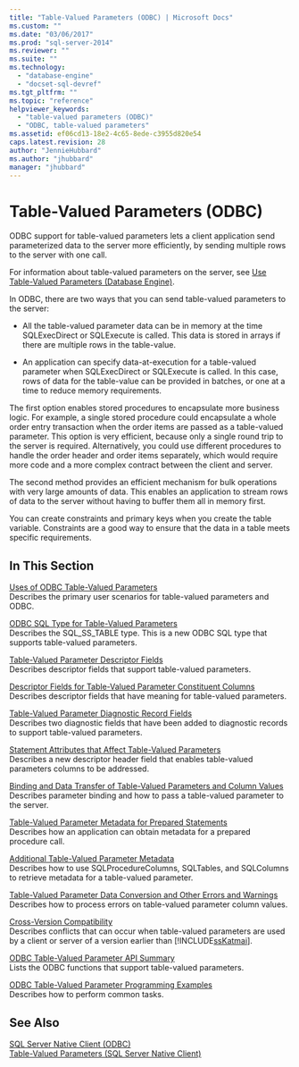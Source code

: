 ```yaml
---
title: "Table-Valued Parameters (ODBC) | Microsoft Docs"
ms.custom: ""
ms.date: "03/06/2017"
ms.prod: "sql-server-2014"
ms.reviewer: ""
ms.suite: ""
ms.technology: 
  - "database-engine"
  - "docset-sql-devref"
ms.tgt_pltfrm: ""
ms.topic: "reference"
helpviewer_keywords: 
  - "table-valued parameters (ODBC)"
  - "ODBC, table-valued parameters"
ms.assetid: ef06cd13-18e2-4c65-8ede-c3955d820e54
caps.latest.revision: 28
author: "JennieHubbard"
ms.author: "jhubbard"
manager: "jhubbard"
---
```

# Table-Valued Parameters (ODBC)
  ODBC support for table-valued parameters lets a client application send parameterized data to the server more efficiently, by sending multiple rows to the server with one call.  
  
 For information about table-valued parameters on the server, see [Use Table-Valued Parameters &#40;Database Engine&#41;](../tables/use-table-valued-parameters-database-engine.md).  
  
 In ODBC, there are two ways that you can send table-valued parameters to the server:  
  
-   All the table-valued parameter data can be in memory at the time SQLExecDirect or SQLExecute is called. This data is stored in arrays if there are multiple rows in the table-value.  
  
-   An application can specify data-at-execution for a table-valued parameter when SQLExecDirect or SQLExecute is called. In this case, rows of data for the table-value can be provided in batches, or one at a time to reduce memory requirements.  
  
 The first option enables stored procedures to encapsulate more business logic. For example, a single stored procedure could encapsulate a whole order entry transaction when the order items are passed as a table-valued parameter. This option is very efficient, because only a single round trip to the server is required. Alternatively, you could use different procedures to handle the order header and order items separately, which would require more code and a more complex contract between the client and server.  
  
 The second method provides an efficient mechanism for bulk operations with very large amounts of data. This enables an application to stream rows of data to the server without having to buffer them all in memory first.  
  
 You can create constraints and primary keys when you create the table variable. Constraints are a good way to ensure that the data in a table meets specific requirements.  
  
## In This Section  
 [Uses of ODBC Table-Valued Parameters](uses-of-odbc-table-valued-parameters.md)  
 Describes the primary user scenarios for table-valued parameters and ODBC.  
  
 [ODBC SQL Type for Table-Valued Parameters](odbc-sql-type-for-table-valued-parameters.md)  
 Describes the SQL_SS_TABLE type. This is a new ODBC SQL type that supports table-valued parameters.  
  
 [Table-Valued Parameter Descriptor Fields](table-valued-parameter-descriptor-fields.md)  
 Describes descriptor fields that support table-valued parameters.  
  
 [Descriptor Fields for Table-Valued Parameter Constituent Columns](descriptor-fields-for-table-valued-parameter-constituent-columns.md)  
 Describes descriptor fields that have meaning for table-valued parameters.  
  
 [Table-Valued Parameter Diagnostic Record Fields](table-valued-parameter-diagnostic-record-fields.md)  
 Describes two diagnostic fields that have been added to diagnostic records to support table-valued parameters.  
  
 [Statement Attributes that Affect Table-Valued Parameters](statement-attributes-that-affect-table-valued-parameters.md)  
 Describes a new descriptor header field that enables table-valued parameters columns to be addressed.  
  
 [Binding and Data Transfer of Table-Valued Parameters and Column Values](binding-and-data-transfer-of-table-valued-parameters-and-column-values.md)  
 Describes parameter binding and how to pass a table-valued parameter to the server.  
  
 [Table-Valued Parameter Metadata for Prepared Statements](table-valued-parameter-metadata-for-prepared-statements.md)  
 Describes how an application can obtain metadata for a prepared procedure call.  
  
 [Additional Table-Valued Parameter Metadata](additional-table-valued-parameter-metadata.md)  
 Describes how to use SQLProcedureColumns, SQLTables, and SQLColumns to retrieve metadata for a table-valued parameter.  
  
 [Table-Valued Parameter Data Conversion and Other Errors and Warnings](table-valued-parameter-data-conversion-and-other-errors-and-warnings.md)  
 Describes how to process errors on table-valued parameter column values.  
  
 [Cross-Version Compatibility](cross-version-compatibility.md)  
 Describes conflicts that can occur when table-valued parameters are used by a client or server of a version earlier than [!INCLUDE[ssKatmai](../../includes/sskatmai-md.md)].  
  
 [ODBC Table-Valued Parameter API Summary](odbc-table-valued-parameter-api-summary.md)  
 Lists the ODBC functions that support table-valued parameters.  
  
 [ODBC Table-Valued Parameter Programming Examples](../../database-engine/dev-guide/odbc-table-valued-parameter-programming-examples.md)  
 Describes how to perform common tasks.  
  
## See Also  
 [SQL Server Native Client &#40;ODBC&#41;](../native-client/odbc/sql-server-native-client-odbc.md)   
 [Table-Valued Parameters &#40;SQL Server Native Client&#41;](../native-client/features/table-valued-parameters-sql-server-native-client.md)  
  
  